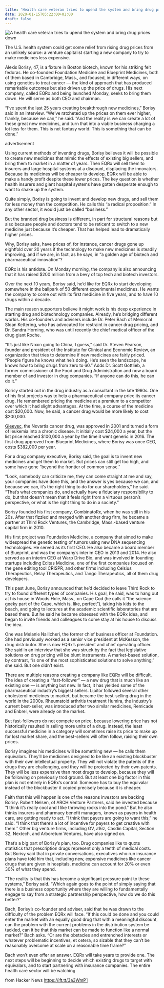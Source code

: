 ```yaml
---
title: 'Health care veteran tries to upend the system and bring drug prices down'
date: 2020-01-15T05:22:00+01:00
draft: false
---
```


![](https://www.statnews.com/wp-content/uploads/2020/01/Alexis-Vignette-portrait-1024x576.jpg "A health care veteran tries to upend the system and bring drug prices down")  

The U.S. health system could get some relief from rising drug prices from an unlikely source: a venture capitalist starting a new company to try to make medicines less expensive. 

Alexis Borisy, 47, is a fixture in Boston biotech, known for his striking felt fedoras. He co-founded Foundation Medicine and Blueprint Medicines, both of them based in Cambridge, Mass., and focused, in different ways, on using genetics to treat cancer — the kind of approach that has produced remarkable outcomes but also driven up the price of drugs. His next company, called EQRx and being launched Monday, seeks to bring them down. He will serve as both CEO and chairman.

“I’ve spent the last 25 years creating breakthrough new medicines,” Borisy said in an interview. “We’ve ratcheted up the prices on them ever higher, frankly, because we can,” he said. “And the reality is we can create a lot of these great new medicines, and turn that into a viable business charging a lot less for them. This is not fantasy world. This is something that can be done.”

advertisement

Using current methods of inventing drugs, Borisy believes it will be possible to create new medicines that mimic the effects of existing big sellers, and bring them to market in a matter of years. Then EQRx will sell them to insurers and large hospital systems at a discount, displacing the innovators. Because its medicines will be cheaper to develop, EQRx will be able to make a handy profit despite these lower prices. The key question is whether health insurers and giant hospital systems have gotten desperate enough to want to shake up the system.

Quite simply, Borisy is going to invent and develop new drugs, and sell them for less money than the competition. He calls this “a radical proposition.” In any other sector, it would just be called “business.”

But the branded drug business is different, in part for structural reasons but also because people and doctors tend to be reticent to switch to a new medicine just because it’s cheaper. That has helped lead to dramatically higher prices. 

Why, Borisy asks, have prices of, for instance, cancer drugs gone up eightfold over 20 years if the technology to make new medicines is steadily improving, and if we are, in fact, as he says, in “a golden age of biotech and pharmaceutical innovation”?

EQRx is his antidote. On Monday morning, the company is also announcing that it has raised $200 million from a bevy of top tech and biotech investors.

Over the next 10 years, Borisy said, he’d like for EQRx to start developing somewhere in the ballpark of 50 different experimental medicines. He wants the company to come out with its first medicine in five years, and to have 10 drugs within a decade. 

The main reason supporters believe it might work is his deep experience in starting drug and biotechnology companies. Already, he’s bridging different worlds. His co-founders and advisers include Dr. Peter Bach of Memorial Sloan Kettering, who has advocated for restraint in cancer drug pricing, and Dr. Sandra Horning, who was until recently the chief medical officer of the drug giant Roche.

“It’s just like Nixon going to China, I guess,” said Dr. Steven Pearson, founder and president of the Institute for Clinical and Economic Review, an organization that tries to determine if new medicines are fairly priced. “People figure he knows what he’s doing. He’s seen the landscape, he knows how to bring drugs from zero to 60.” Adds Dr. Scott Gottlieb, a former commissioner of the Food and Drug Administration and now a board member of and investor in drug companies. “If anyone can do this, he can do it.”

Borisy started out in the drug industry as a consultant in the late 1990s. One of his first projects was to help a pharmaceutical company price its cancer drug. He remembered pricing the medicine at a premium to a competitor over which it had slight advantages. At the time, a course of the medicine cost $20,000. Now, he said, a cancer drug would be more likely to cost $200,000.  
  
[Gleevec](https://www.statnews.com/2017/04/25/oncology-cancer-precision-medicine-gleevec/), the Novartis cancer drug, was approved in 2001 and turned a form of leukemia into a chronic disease. It initially cost $24,000 a year, but the list price reached $100,000 a year by the time it went generic in 2016. The first drug approved from Blueprint Medicines, where Borisy was once CEO, costs $382,000 per year.

For a drug company executive, Borisy said, the goal is to invent new medicines and get them to market. But prices can still get too high, and some have gone “beyond the frontier of common sense.”

“Look, somebody can criticize me, they can come straight at me and say, your companies have done this, and the answer is yes because we can, and because we can, it’s the right thing to do for our shareholders,” he said. “That’s what companies do, and actually have a fiduciary responsibility to do, but that doesn’t mean that it feels right from a virtuous person’s perspective, or what is the right thing to do in a society.” 

Borisy founded his first company, CombinatoRx, when he was still in his 20s. After that fizzled and merged with another drug firm, he became a partner at Third Rock Ventures, the Cambridge, Mass.-based venture capital firm in 2010.

His first project was Foundation Medicine, a company that aimed to make widespread the genetic testing of tumors using new DNA sequencing technologies. He served as its first CEO. He also became a board member of Blueprint, and was the company’s interim CEO in 2013 and 2014. He also served as an interim CEO at Warp Drive Bio, and was involved in founding startups including Editas Medicine, one of the first companies focused on the gene editing tool CRISPR, and other firms including Celsius Therapeutics, Relay Therapeutics, and Tango Therapeutics, all of them drug developers.

This past June, Borisy announced that he’d decided to leave Third Rock to try to found different types of companies. His goal, he said, was to hang out at his house in Woods Hole, Mass., on Cape Cod (he calls it “the science geeky part of the Cape, which is, like, perfect”), taking his kids to the beach, and going to lectures at the academic scientific laboratories that are based there. But he said he became obsessed with the EQRx idea, and began to invite friends and colleagues to come stay at his house to discuss the idea.

One was Melanie Nallicheri, the former chief business officer at Foundation. She had previously worked as a senior vice president at McKesson, the drug distributor. She is now EQRx’s president and chief operating officer. She said in an interview that she was struck by the fact that legislative solutions on drug pricing will be blunt instruments. A market-based solution, by contrast, “is one of the most sophisticated solutions to solve anything,” she said. But one didn’t exist.

There are multiple reasons creating a company like EQRx will be difficult. The idea of creating a “fast-follower” — a new drug that is much like an existing one — is anything but new. In fact, it has yielded some of the pharmaceutical industry’s biggest sellers. Lipitor followed several other cholesterol medicines to market, but became the best-selling drug in the world in the 2000s. Rheumatoid arthritis treatment Humira, the industry’s current best-seller, was introduced after two similar medicines, Remicade and Enbrel, were already on the market.

But fast-followers do not compete on price, because lowering price has not historically resulted in selling more units of a drug. Instead, the least successful medicine in a category will sometimes raise its price to make up for lost market share, and the best-sellers will often follow, raising their own prices.

Borisy imagines his medicines will be something new — he calls them equivalars. They’ll be medicines designed to be like an existing blockbuster with their own intellectual property. They will not violate the patents of the drugs they are challenging, and they will be protected by their own patents. They will be less expensive than most drugs to develop, because they will be following on previously trod ground. But at least one big factor in this plan is not entirely in EQRx’s control: Someone has to buy the equivalar instead of the blockbuster it copied precisely because it is cheaper.

Faith that this will happen is one of the reasons investors are backing Borisy. Robert Nelsen, of ARCH Venture Partners, said he invested because “I think it’s really cool and I like throwing rocks into the pond.” But he also thinks insurers and pharmacy benefit managers, known as payers in health care, are getting ready to act. “I think that payers are going to want this,” he said. “I think that there’s a lot of incentive for payers to get creative with them.” Other big venture firms, including GV, a16z, Casdin Capital, Section 32, Nextech, and Arboretum Ventures, have also signed on.

That’s a big part of Borisy’s plan, too. Drug companies like to quote statistics that prescription drugs represent only a tenth of medical costs. But Borisy said that in private conversations, executives who run insurance plans have told him that, including new, expensive medicines like cancer drugs that are given in hospitals, medicine can account for 20% or even 30% of what they spend.  

“The reality is that this has become a significant pressure point to these systems,” Borisy said. “Which again goes to the point of simply saying that there is a business opportunity where they are willing to fundamentally engage to say from a strategic partnership perspective, how do we do this better?”

Bach, Borisy’s co-founder and adviser, said that he was drawn to the difficulty of the problem EQRx will face. “If this could be done and you could enter the market with an equally good drug that with a meaningful discount, can the problem with the current problems in the distribution system be tackled, can it be that this market can be made to function like a normal market?” Bach asks. “Or are the obstacles and entrenched interests or whatever problematic incentives, et cetera, so sizable that they can’t be reasonably overcome at scale on a reasonable time frame?” 

Bach won’t even offer an answer. EQRx will take years to provide one. The next steps will be beginning to decide which existing drugs to target with equivalars, and to start partnering with insurance companies. The entire health care sector will be watching.

  
  
from Hacker News https://ift.tt/3a3WmP1